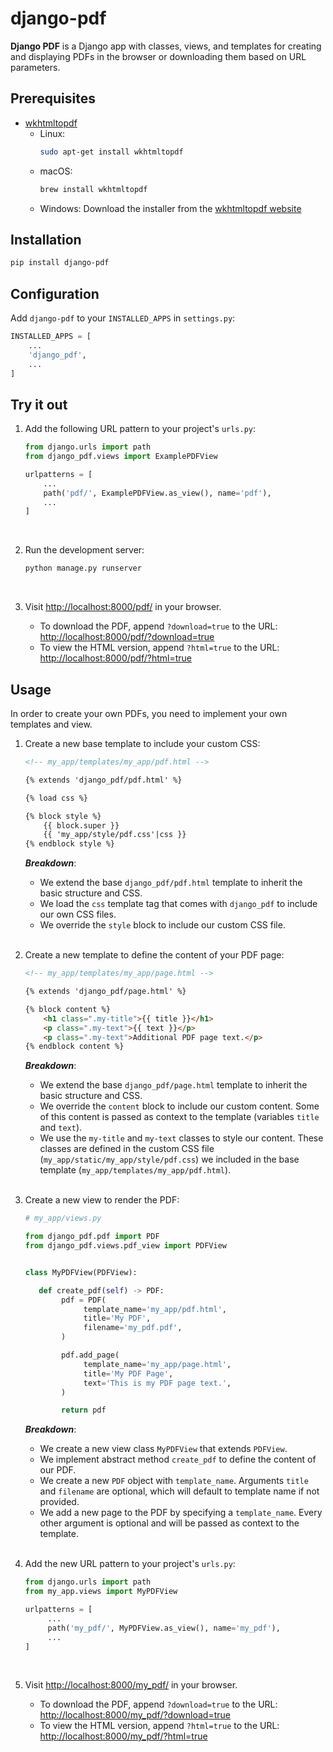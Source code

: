 # django-pdf

**Django PDF** is a Django app with classes, views, and
templates for creating and displaying PDFs in the browser or
downloading them based on URL parameters.

## Prerequisites

- [wkhtmltopdf](https://wkhtmltopdf.org/)
    - Linux:
        ```bash
        sudo apt-get install wkhtmltopdf
        ``` 
    - macOS:
        ```bash
        brew install wkhtmltopdf
        ```
    - Windows: Download the installer from the
      [wkhtmltopdf website](https://wkhtmltopdf.org/)

## Installation

```bash
pip install django-pdf
```

## Configuration

Add `django-pdf` to your `INSTALLED_APPS` in `settings.py`:

```python
INSTALLED_APPS = [
    ...
    'django_pdf',
    ...
]
```

## Try it out

1. Add the following URL pattern to your project's `urls.py`:

    ```python
    from django.urls import path
    from django_pdf.views import ExamplePDFView

    urlpatterns = [
        ...
        path('pdf/', ExamplePDFView.as_view(), name='pdf'),
        ...
    ]
    ```
    <br/>

2. Run the development server:

   ```bash
   python manage.py runserver
   ```
   <br/>

3. Visit [http://localhost:8000/pdf/](http://localhost:8000/pdf/)
   in your browser.
    - To download the PDF, append `?download=true` to the URL:
      [http://localhost:8000/pdf/?download=true](http://localhost:8000/pdf/?download=true)
    - To view the HTML version, append `?html=true` to the URL:
      [http://localhost:8000/pdf/?html=true](http://localhost:8000/pdf/?html=true)

## Usage

In order to create your own PDFs, you need to implement
your own templates and view.

1. Create a new base template to include your custom CSS:

    ```html
    <!-- my_app/templates/my_app/pdf.html -->

    {% extends 'django_pdf/pdf.html' %}
    
    {% load css %}
    
    {% block style %}
        {{ block.super }}
        {{ 'my_app/style/pdf.css'|css }}
    {% endblock style %}

    ```
   **_Breakdown_**:
    - We extend the base `django_pdf/pdf.html` template to inherit
      the basic structure and CSS.
    - We load the `css` template tag that comes with `django_pdf`
      to include our own CSS files.
    - We override the `style` block to include our custom CSS file.
      <br/><br/>

2. Create a new template to define the content of your PDF page:

    ```html
    <!-- my_app/templates/my_app/page.html -->

    {% extends 'django_pdf/page.html' %}
    
    {% block content %}
        <h1 class=".my-title">{{ title }}</h1>
        <p class=".my-text">{{ text }}</p>
        <p class=".my-text">Additional PDF page text.</p>
    {% endblock content %}
    ```
   **_Breakdown_**:
    - We extend the base `django_pdf/page.html` template to inherit
      the basic structure and CSS.
    - We override the `content` block to include our custom content.
      Some of this content is passed as context to the template
      (variables `title` and `text`).
    - We use the `my-title` and `my-text` classes to style our content.
      These classes are defined in the custom CSS file
      (`my_app/static/my_app/style/pdf.css`) we included in the base
      template (`my_app/templates/my_app/pdf.html`).
      <br/><br/>

3. Create a new view to render the PDF:

   ```python
   # my_app/views.py
   
   from django_pdf.pdf import PDF
   from django_pdf.views.pdf_view import PDFView
   
   
   class MyPDFView(PDFView):
   
      def create_pdf(self) -> PDF:
           pdf = PDF(
                template_name='my_app/pdf.html',
                title='My PDF',
                filename='my_pdf.pdf',
           )
   
           pdf.add_page(
                template_name='my_app/page.html',
                title='My PDF Page',
                text='This is my PDF page text.',
           )
   
           return pdf
   ```
   **_Breakdown_**:
    - We create a new view class `MyPDFView` that extends `PDFView`.
    - We implement abstract method `create_pdf` to define the content of
      our PDF.
    - We create a new `PDF` object with `template_name`. Arguments `title`
      and `filename` are optional, which will default to template name if
      not provided.
    - We add a new page to the PDF by specifying a `template_name`. Every
      other argument is optional and will be passed as context to the template.
      <br/><br/>

4. Add the new URL pattern to your project's `urls.py`:

   ```python
   from django.urls import path
   from my_app.views import MyPDFView
   
   urlpatterns = [
        ...
        path('my_pdf/', MyPDFView.as_view(), name='my_pdf'),
        ...
   ]
   ```
   <br/>

5. Visit [http://localhost:8000/my_pdf/](http://localhost:8000/my_pdf/)
   in your browser.
    - To download the PDF, append `?download=true` to the URL:
      [http://localhost:8000/my_pdf/?download=true](http://localhost:8000/my_pdf/?download=true)
    - To view the HTML version, append `?html=true` to the URL:
      [http://localhost:8000/my_pdf/?html=true](http://localhost:8000/my_pdf/?html=true)
      <br/><br/>
